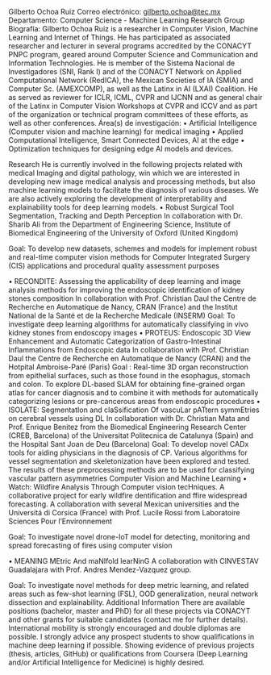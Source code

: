 
Gilberto Ochoa Ruiz
Correo electrónico: gilberto.ochoa@tec.mx
Departamento: Computer Science -  Machine Learning Research Group
Biografía: Gilberto Ochoa Ruiz is a researcher in Computer Vision, Machine Learning and Internet of Things. He has participated as associated researcher and lecturer in several programs accredited by the CONACYT PNPC program, geared around Computer Science and Communication and Information Technologies. He is member of the Sistema Nacional de Investigadores (SNI, Rank I) and of the CONACYT Network on Applied Computational Network (RedICA), the Mexican Societies of IA (SMIA) and Computer Sc. (AMEXCOMP), as well as the Latinx in AI (LXAI) Coalition. He as served as reviewer for ICLR, ICML, CVPR and IJCNN and as general chair of the Latinx in Computer Vision Workshops at CVPR and ICCV and as part of the organization or technical program committees of these efforts, as well as other conferences.
Área(s) de investigación: 
•	Artificial Intelligence (Computer vision and machine learning) for medical imaging
•	Applied Computational Intelligence, Smart Connected Devices, AI at the edge
•	Optimization techniques for designing edge AI models and devices.

Research
He is currently involved in the following projects related with medical Imaging and digital pathology, win which we are interested in developing new image medical analysis and processing methods, but also machine learning models to facilitate the diagnosis of various diseases. We are also actively exploring the development of interpretability and explainability tools for deep learning models.
•	    Robust Surgical Tool Segmentation, Tracking and Depth Perception
In collaboration with Dr. Sharib Ali from the Department of Engineering Science, Institute of Biomedical Engineering of the University of Oxford (United Kingdom)

Goal: To develop new datasets, schemes and models for implement robust and real-time computer vision methods for Computer Integrated Surgery (CIS) applications and procedural quality assessment purposes

•	RECONDITE: Assessing the applicability of deep learning and image analysis methods for improving the endoscopic identification of kidney stones composition 
In collaboration with Prof. Christian Daul the Centre de Recherche en Automatique de Nancy, CRAN (France) and the Institut National de la Santé et de la Recherche Medicale (INSERM)
Goal: To investigate deep learning algorithms for automatically classifying in vivo kidney stones from endoscopy images 
•	PROTEUS: Endoscopic 3D View Enhancement and Automatic Categorization of Gastro-Intestinal Inflammations from Endoscopic data 
In collaboration with Prof. Christian Daul the Centre de Recherche en Automatique de Nancy (CRAN) and the Hotpital Ambroise-Paré (Paris)
Goal : Real-time 3D organ reconstruction from epithelial surfaces, such as those found in the esophagus, stomach and colon. To explore DL-based SLAM for obtaining fine-grained organ atlas for cancer diagnosis and to combine it with methods for automatically categorizing lesions or pre-cancerous areas from endoscopic procedures
•	ISOLATE: SegmentatIon and claSsification Of vascuLar pATtern symmEtries on cerebral vessels using DL
In collaboration with Dr. Christian Mata and Prof. Enrique Benitez from the Biomedical Engineering Research Center (CREB, Barcelona) of the Universitat Politecnica de Catalunya (Spain) and the Hospital Sant Joan de Deu (Barcelona)
	    Goal: To develop novel CADx tools for aiding physicians in the diagnosis of CP.
Various algorithms for vessel segmentation and skeletonization have been explored and tested. The results of these preprocessing methods are to be used for classifying vascular pattern asymmetries
Computer Vision and Machine Learning
•	Watch: Wildfire Analysis Through Computer vision tecHniques. 
A collaborative project for early wildfire dentification and ffire widespread forecasting. A collaboration with several Mexican universities and the Universitá di Corsica (France) with Prof. Lucile Rossi from Laboratoire Sciences Pour l’Environnement 

Goal: To investigate novel drone-IoT model for detecting, monitoring and spread forecasting of fires using computer vision

•	    MEANING MEtric And maNIfold learNinG
A collaboration with CINVESTAV Guadalajara with Prof. Andres Mendez-Vazquez group.

Goal: To investigate novel methods for deep metric learning, and related areas such as few-shot learning (FSL), OOD generalization, neural network dissection and explainability.
Additional Information
There are available positions (bachelor, master and PhD) for all these projects via CONACYT and other grants for suitable candidates (contact me for further details). International mobility is strongly encouraged and double diplomas are possible. 
I strongly advice any prospect students to show qualifications in machine deep learning if possible. Showing evidence of previous projects (thesis, articles, GitHub) or qualifications from Coursera (Deep Learning and/or Artificial Intelligence for Medicine) is highly desired.

